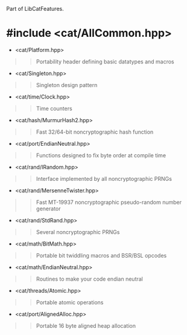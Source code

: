 Part of LibCatFeatures.

# #include <cat/AllCommon.hpp> #

  * <cat/Platform.hpp>
> > Portability header defining basic datatypes and macros

  * <cat/Singleton.hpp>
> > Singleton design pattern

  * <cat/time/Clock.hpp>
> > Time counters

  * <cat/hash/MurmurHash2.hpp>
> > Fast 32/64-bit noncryptographic hash function

  * <cat/port/EndianNeutral.hpp>
> > Functions designed to fix byte order at compile time

  * <cat/rand/IRandom.hpp>
> > Interface implemented by all noncryptographic PRNGs

  * <cat/rand/MersenneTwister.hpp>
> > Fast MT-19937 noncryptographic pseudo-random number generator

  * <cat/rand/StdRand.hpp>
> > Several noncryptographic PRNGs

  * <cat/math/BitMath.hpp>
> > Portable bit twiddling macros and BSR/BSL opcodes

  * <cat/math/EndianNeutral.hpp>
> > Routines to make your code endian neutral

  * <cat/threads/Atomic.hpp>
> > Portable atomic operations

  * <cat/port/AlignedAlloc.hpp>
> > Portable 16 byte aligned heap allocation